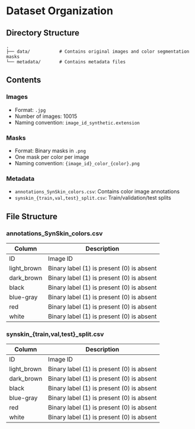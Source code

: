 # Dataset Organization

## Directory Structure

```
.
├── data/           # Contains original images and color segmentation masks
└── metadata/       # Contains metadata files
```

## Contents

### Images
- Format: `.jpg`
- Number of images: 10015
- Naming convention: `image_id_synthetic.extension`

### Masks
- Format: Binary masks in `.png`
- One mask per color per image
- Naming convention: `{image_id}_color_{color}.png`

### Metadata
- `annotations_SynSkin_colors.csv`: Contains color image annotations
- `synskin_{train,val,test}_split.csv`: Train/validation/test splits

## File Structure

### annotations_SynSkin_colors.csv
| Column | Description |
|--------|-------------|
| ID | Image ID  |
| light_brown | Binary label (1) is present (0) is absent |
| dark_brown | Binary label (1) is present (0) is absent |
| black | Binary label (1) is present (0) is absent |
| blue-gray | Binary label (1) is present (0) is absent |
| red | Binary label (1) is present (0) is absent |
| white | Binary label (1) is present (0) is absent |

### synskin_{train,val,test}_split.csv
| Column | Description |
|--------|-------------|
| ID | Image ID  |
| light_brown | Binary label (1) is present (0) is absent |
| dark_brown | Binary label (1) is present (0) is absent |
| black | Binary label (1) is present (0) is absent |
| blue-gray | Binary label (1) is present (0) is absent |
| red | Binary label (1) is present (0) is absent |
| white | Binary label (1) is present (0) is absent |